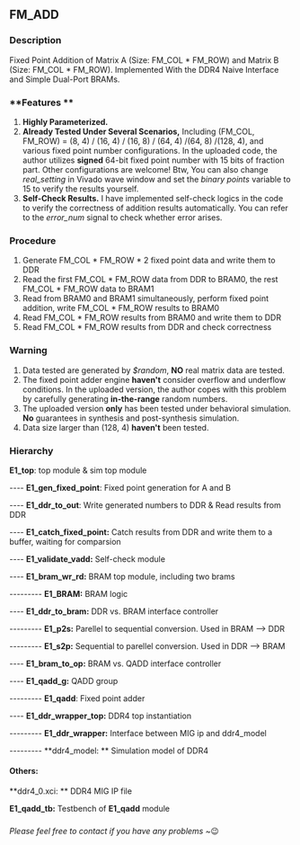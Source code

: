 ## FM_ADD

### **Description** 

Fixed Point Addition of Matrix A (Size: FM_COL * FM_ROW) and Matrix B (Size: FM_COL * FM_ROW). Implemented With the DDR4 Naive Interface and Simple Dual-Port BRAMs. 

### **Features **  

1. **Highly Parameterized.**
2. **Already Tested Under Several Scenarios,** Including (FM_COL, FM_ROW) = (8, 4) / (16, 4) / (16, 8) / (64, 4) /(64, 8) /(128, 4), and various fixed point number configurations. In the uploaded code, the author utilizes **signed** 64-bit fixed point number with 15 bits of fraction part. Other configurations are welcome! Btw, You can also change *real_setting* in Vivado wave window and set the *binary points* variable to 15 to verify the results yourself.
3. **Self-Check Results.** I have implemented self-check logics in the code to verify the correctness of addition results automatically. You can refer to the *error_num* signal to check whether error arises.  



### Procedure

1. Generate FM_COL * FM_ROW * 2 fixed point data and write them to DDR
2. Read the first FM_COL * FM_ROW data from DDR to BRAM0, the rest FM_COL * FM_ROW data to BRAM1
3. Read from BRAM0 and BRAM1 simultaneously, perform fixed point addition, write FM_COL * FM_ROW results to BRAM0
4. Read FM_COL * FM_ROW results from BRAM0 and write them to DDR
5. Read FM_COL * FM_ROW results from DDR and check correctness 



### Warning

1. Data tested are generated by *$random*, **NO** real matrix data are tested.
2. The fixed point adder engine **haven't** consider overflow and underflow conditions. In the uploaded version, the author copes with this problem by carefully generating **in-the-range** random numbers.
3. The uploaded version **only** has been tested under behavioral simulation. **No** guarantees in synthesis and post-synthesis simulation.
4. Data size larger than (128, 4) **haven't** been tested.



### Hierarchy

**E1_top**: top module & sim top module

---- **E1_gen_fixed_point**: Fixed point generation for A and B 

---- **E1_ddr_to_out**: Write generated numbers to DDR & Read results from DDR

---- **E1_catch_fixed_point:** Catch results from DDR and write them to a buffer, waiting for comparsion

---- **E1_validate_vadd:** Self-check module

---- **E1_bram_wr_rd:** BRAM top module, including two brams

--------- **E1_BRAM:** BRAM logic 

---- **E1_ddr_to_bram:** DDR vs. BRAM interface controller

--------- **E1_p2s:** Parellel to sequential conversion. Used in BRAM --> DDR

--------- **E1_s2p:** Sequential to parellel conversion. Used in DDR --> BRAM

---- **E1_bram_to_op:** BRAM vs. QADD interface controller

---- **E1_qadd_g:** QADD group

--------- **E1_qadd**: Fixed point adder

---- **E1_ddr_wrapper_top:** DDR4 top instantiation

--------- **E1_ddr_wrapper:** Interface between MIG ip and ddr4_model

--------- **ddr4_model: ** Simulation model of DDR4



#### Others:

**ddr4_0.xci: ** DDR4 MIG IP file

**E1_qadd_tb:** Testbench of **E1_qadd** module



### 

*Please feel free to contact if you have any problems ~*😉

